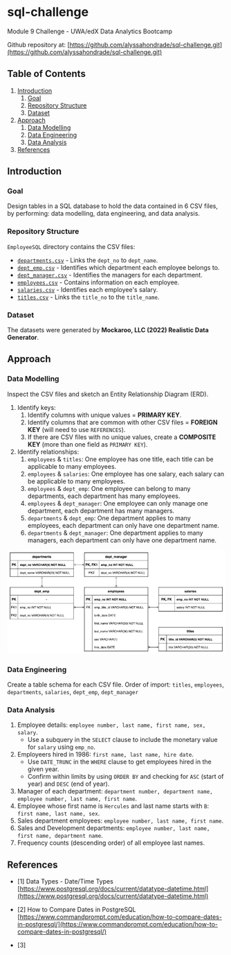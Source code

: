 # sql-challenge
Module 9 Challenge - UWA/edX Data Analytics Bootcamp

Github repository at: [https://github.com/alyssahondrade/sql-challenge.git](https://github.com/alyssahondrade/sql-challenge.git)

## Table of Contents
1. [Introduction](https://github.com/alyssahondrade/sql-challenge/tree/main#introduction)
    1. [Goal](https://github.com/alyssahondrade/sql-challenge/tree/main#goal)
    2. [Repository Structure](https://github.com/alyssahondrade/sql-challenge/tree/main#repository-structure)
    3. [Dataset](https://github.com/alyssahondrade/sql-challenge/tree/main#dataset)
2. [Approach](https://github.com/alyssahondrade/sql-challenge/tree/main#approach)
    1. [Data Modelling](https://github.com/alyssahondrade/sql-challenge/tree/main#data-modelling)
    2. [Data Engineering](https://github.com/alyssahondrade/sql-challenge/tree/main#data-engineering)
    3. [Data Analysis](https://github.com/alyssahondrade/sql-challenge/tree/main#data-analysis)
3. [References](https://github.com/alyssahondrade/sql-challenge/tree/main#references)

## Introduction
### Goal
Design tables in a SQL database to hold the data contained in 6 CSV files, by performing: data modelling, data engineering, and data analysis.

### Repository Structure
`EmployeeSQL` directory contains the CSV files:
- [`departments.csv`](https://github.com/alyssahondrade/sql-challenge/blob/main/EmployeeSQL/departments.csv) - Links the `dept_no` to `dept_name`.
- [`dept_emp.csv`](https://github.com/alyssahondrade/sql-challenge/blob/main/EmployeeSQL/dept_emp.csv) - Identifies which department each employee belongs to.
- [`dept_manager.csv`](https://github.com/alyssahondrade/sql-challenge/blob/main/EmployeeSQL/dept_manager.csv) - Identifies the managers for each department.
- [`employees.csv`](https://github.com/alyssahondrade/sql-challenge/blob/main/EmployeeSQL/employees.csv) - Contains information on each employee.
- [`salaries.csv`](https://github.com/alyssahondrade/sql-challenge/blob/main/EmployeeSQL/salaries.csv) - Identifies each employee's salary.
- [`titles.csv`](https://github.com/alyssahondrade/sql-challenge/blob/main/EmployeeSQL/titles.csv) - Links the `title_no` to the `title_name`.

### Dataset
The datasets were generated by **Mockaroo, LLC (2022) Realistic Data Generator**.

## Approach
### Data Modelling
Inspect the CSV files and sketch an Entity Relationship Diagram (ERD).
1. Identify keys:
    1. Identify columns with unique values = __PRIMARY KEY__.
    2. Identify columns that are common with other CSV files = __FOREIGN KEY__ (will need to use `REFERENCES`).
    3. If there are CSV files with no unique values, create a __COMPOSITE KEY__ (more than one field as `PRIMARY KEY`).
2. Identify relationships:
    1. `employees` & `titles`: One employee has one title, each title can be applicable to many employees.
    2. `employees` & `salaries`: One employee has one salary, each salary can be applicable to many employees.
    3. `employees` & `dept_emp`: One employee can belong to many departments, each department has many employees.
    4. `employees` & `dept_manager`: One employee can only manage one department, each department has many managers.
    5. `departments` & `dept_emp`: One department applies to many employees, each department can only have one department name.
    6. `departments` & `dept_manager`: One department applies to many managers, each department can only have one department name.

![ERD](https://github.com/alyssahondrade/sql-challenge/blob/main/ERD.png)

### Data Engineering
Create a table schema for each CSV file. Order of import:
    `titles`, `employees`, `departments`, `salaries`, `dept_emp`, `dept_manager`

### Data Analysis
1. Employee details: `employee number, last name, first name, sex, salary`.
    - Use a subquery in the `SELECT` clause to include the monetary value for `salary` using `emp_no`.
2. Employeers hired in 1986: `first name, last name, hire date`.
    - Use `DATE_TRUNC` in the `WHERE` clause to get employees hired in the given year.
    - Confirm within limits by using `ORDER BY` and checking for `ASC` (start of year) and `DESC` (end of year).
3. Manager of each department: `department number, department name, employee number, last name, first name`.
4. Employee whose first name is `Hercules` and last name starts with `B`: `first name, last name, sex`.
5. Sales department employees: `employee number, last name, first name`.
6. Sales and Development departments: `employee number, last name, first name, department name`.
7. Frequency counts (descending order) of all employee last names.

## References
- [1] Data Types - Date/Time Types [https://www.postgresql.org/docs/current/datatype-datetime.html](https://www.postgresql.org/docs/current/datatype-datetime.html)

- [2] How to Compare Dates in PostgreSQL [https://www.commandprompt.com/education/how-to-compare-dates-in-postgresql/](https://www.commandprompt.com/education/how-to-compare-dates-in-postgresql/)

- [3] 
